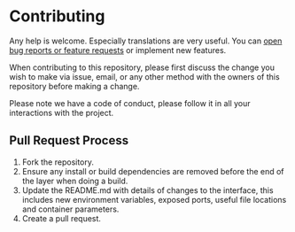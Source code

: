 # Contributing

Any help is welcome. Especially translations are very useful. You can
[open bug reports or feature requests](https://github.com/dheid/fontchooser/issues) or
implement new features.

When contributing to this repository, please first discuss the change you wish to make via issue,
email, or any other method with the owners of this repository before making a change.

Please note we have a code of conduct, please follow it in all your interactions with the project.

## Pull Request Process

1. Fork the repository.
2. Ensure any install or build dependencies are removed before the end of the layer when doing a 
   build.
3. Update the README.md with details of changes to the interface, this includes new environment 
   variables, exposed ports, useful file locations and container parameters.
3. Create a pull request.

